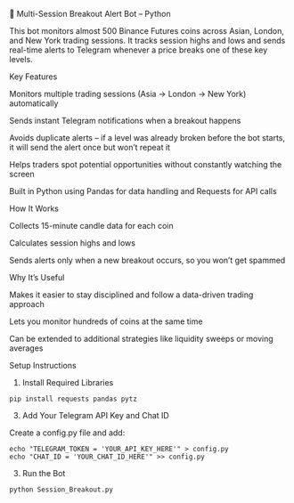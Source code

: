 📡 Multi-Session Breakout Alert Bot – Python

This bot monitors almost 500 Binance Futures coins across Asian, London, and New York trading sessions. It tracks session highs and lows and sends real-time alerts to Telegram whenever a price breaks one of these key levels.

Key Features

Monitors multiple trading sessions (Asia → London → New York) automatically

Sends instant Telegram notifications when a breakout happens

Avoids duplicate alerts – if a level was already broken before the bot starts, it will send the alert once but won’t repeat it

Helps traders spot potential opportunities without constantly watching the screen

Built in Python using Pandas for data handling and Requests for API calls

How It Works

Collects 15-minute candle data for each coin

Calculates session highs and lows

Sends alerts only when a new breakout occurs, so you won’t get spammed

Why It’s Useful

Makes it easier to stay disciplined and follow a data-driven trading approach

Lets you monitor hundreds of coins at the same time

Can be extended to additional strategies like liquidity sweeps or moving averages

Setup Instructions
1. Install Required Libraries
```   
pip install requests pandas pytz
```
3. Add Your Telegram API Key and Chat ID

Create a config.py file and add:
```
echo "TELEGRAM_TOKEN = 'YOUR_API_KEY_HERE'" > config.py
echo "CHAT_ID = 'YOUR_CHAT_ID_HERE'" >> config.py
```
3. Run the Bot
```
python Session_Breakout.py
```
